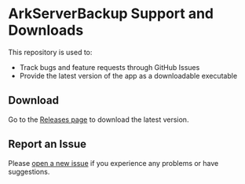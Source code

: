 # ArkServerBackup Support and Downloads

This repository is used to:
- Track bugs and feature requests through GitHub Issues
- Provide the latest version of the app as a downloadable executable



## Download
Go to the [Releases page](https://github.com/YourUserName/MyApp-Binaries/releases) to download the latest version.

## Report an Issue
Please [open a new issue](https://github.com/YourUserName/MyApp-Binaries/issues) if you experience any problems or have suggestions.

